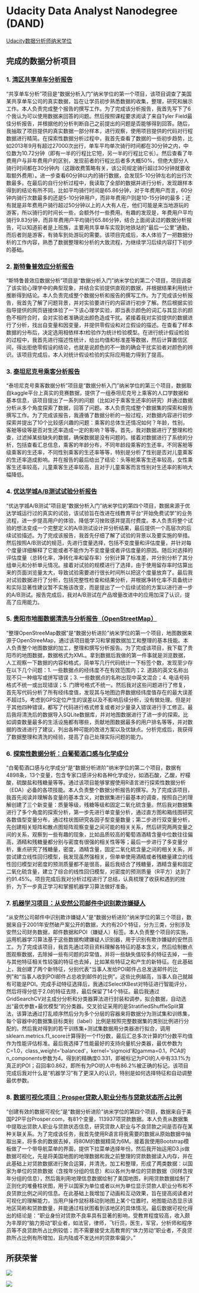 # Udacity Data Analyst Nanodegree (DAND)

[Udacity数据分析师纳米学位](https://cn.udacity.com/dand)

## 完成的数据分析项目

### 1. [湾区共享单车分析报告](https://github.com/leesper/become-data-analyst/blob/master/P0_BayAreaBikeShareAnalysis/Bay_Area_Bike_Share_Analysis.ipynb)

“共享单车分析”项目是“数据分析入门”纳米学位的第一个项目，该项目调查了美国某共享单车公司的真实数据，旨在让学员初步熟悉数据的收集，整理，研究和展示工作。本人负责完成整个报告的撰写工作。为了完成该分析报告，我首先写下了6个我认为可以使用数据来回答的问题。然后按照课程要求阅读了来自Tyler Field最佳分析报告，并根据他的分析判断自己之前提出的问题是否能够得到回答。随后，我抽取了项目提供的真实数据一部分样本，进行观察，使用项目提供的代码对行程数据进行精简。在探索性数据分析过程中，我首先查看了数据的一些初步趋势，比如2013年9月有超过27000次出行，单车平均单次骑行时间都在30分钟之内，中位数为10.72分钟（即有一半的行程比它短，另一半的行程比它长）。然后查看了年费用户与非年费用户的区别，发现前者的行程比后者多大概50%，但绝大部分人骑行时间都在30分钟内（这跟收费策略有关，该公司规定骑行超过30分钟就要收取额外费用）。进一步查看60分钟以内的骑行数据，会发现5-10分钟左右的出行次数最多。在最后的自行分析过程中，我读取了全部的数据并进行分析，发现跟样本得到的结论有所不同，比如平均骑行时间是65.86分钟，对于年费用户而言，60分钟内骑行次数最多的还是5-10分钟用户，而非年费用户则是10-15分钟的最多；还有就是非年费用户骑行超过50分钟以上的人大有人在，他们可能是来当地游玩的游客，所以骑行的时间长一些，会额外付一些费用。有趣的发现是，年费用户平均骑行9.83分钟，而非年费用户平均骑行65.86分钟，结合上面阅读过的数据分析报告，可以知道前者是上班族，主要用共享单车实现到地铁站的“最后一公里”通勤，而后者则是游客，有骑车到处游玩的需要。该项目完成后，本人体验了一把数据分析的工作内容，熟悉了数据整理和分析的大致流程，为继续学习后续内容打下初步的基础。

### 2. [斯特鲁普效应分析报告](https://github.com/leesper/become-data-analyst/blob/master/P1_StroopEffectAnalysis/P1_StroopEffectAnalysis.ipynb)

“斯特鲁普效应数据分析”项目是“数据分析入门”纳米学位的第二个项目，项目调查了该实验心理学中的典型现象，并结合实验提供直观的数据，并根据结果利用统计推断得到结论。本人负责完成整个数据分析和报告的撰写工作。为了完成该分析报告，我首先了解了问题背景，并对实验要进行的内容进行初步了解。然后根据实验指导提供的网页链接体验了一下该心理学实验，即当表示颜色的词汇与其显示的颜色不相符合时，会对实验者准确说出颜色造成干扰。紧接着我对实验提供的数据进行了分析，找出自变量和因变量，并提供零假设和对立假设的描述。在查看了样本数据的分布后，决定选用相依样本t检验作为统计检验模型。在进行统计假设检验的过程中，我首先进行描述性统计，给出均值和标准差等数据，然后计算置信区间，得出拒绝零假设的结论，也就是说颜色的不一致的确会干扰实验者对颜色的辨识。该项目完成后，本人对统计假设检验的实际应用能力得到了提高。

### 3. [泰坦尼克号乘客分析报告](https://github.com/leesper/become-data-analyst/blob/master/P2_investigate_dataset/P2investivate_dataset.ipynb)

“泰坦尼克号乘客数据分析”项目是“数据分析入门”纳米学位的第三个项目，数据取自kaggle平台上真实的竞赛数据，提供了一组泰坦尼克号上乘客的人口学数据和基本信息，该项目提出了一系列的问题（比如对于乘客生还率的研究）并通过数据分析从多个角度探索了数据，回答了问题。本人负责完成整个数据集的探索和报告撰写工作。为了完成该报告，我遵循了数据分析的一般过程，对数据内容进行初步探索并提出了10个比较感兴趣的问题：乘客的总体生还情况如何？年龄，性别，客舱等级等是否对生还率造成一定的影响？等等。首先，我对数据进行了整理和检查，过滤掉某些缺失的数据，确保数据是没有问题的。接着对数据进行了系统的分析，包括查看汇总信息，乘客的年龄分布，不同年龄段乘客的生还率，不同客舱等级乘客的生还率，不同性别乘客的生还率等等，特别是分析了性别是否对儿童乘客的生还率造成影响。并在报告的最后给出了结论：头等舱乘客生还率较高，女性乘客生还率较高，儿童乘客生还率较高，且对于儿童乘客而言性别对生还率的影响大幅降低。

### 4. [优达学城A/B测试试验分析报告](https://github.com/leesper/become-data-analyst/blob/master/P7_ABTest/P7_AB_test.ipynb)

“优达学城A/B测试”项目是“数据分析入门”纳米学位的第四个项目，数据来源于优达学城运行过的真实的试验，该试验旨在改进在线教育平台“开始免费试学”的业务流程，进一步提高用户的体验，降低学习挫败感并提高付费度。本人负责将整个试验的想法变成一个完整定义的A/B测试设计并分析结果，最后提供一个高层次的后续试验描述。为了完成该报告，我首先仔细了解了试验的背景以及要实施的举措。然后按照A/B测试的规范，先进行度量选择，包括不变度量和评估度量，并针对每个度量详细解释了它能或者不能作为不变度量或者评估度量的原因。随后对选择的评估度量（总转化率，净转化率和留存率）分别计算了标准差，并分别分析了其分组单元和分析单元情况。接着对试验的规模进行了选择，由于使用留存率时估算出来的页面浏览量太大，导致试验需要进行很长时间所以把这个度量放弃了。最后我对试验数据进行了分析，包括完整性检查和结果分析，并根据净转化率不具备统计和实际显著性建议暂不实施该改变，而是提出了一个后续试验的方案以进行进一步的A/B测试。报告完成后，我对A/B测试在产品增量改进中的应用加深了认识，提高了应用能力。

### 5. [贵阳市地图数据清洗与分析报告（OpenStreetMap）](https://github.com/leesper/become-data-analyst/blob/master/P3_OpenStreetMap/P3_open_street_map.ipynb)

“整理OpenStreeMap数据”是“数据分析进阶”纳米学位的第一个项目，地图数据来源于OpenStreeMap，通过该项目能学习和掌握数据加工和整理的基本技能。本人负责整个地图数据的加工，整理和撰写分析报告。为了完成该项目，我下载了贵阳市的地图数据，数据格式为XML。拿到数据后我做的第一件事就是浏览数据，人工观察一下数据的内容和格式，简单写几行代码统计一下标签个数，发现至少存在以下几个问题：1. 一些数据点的经纬度不在有效范围内；2. 道路的英文名称出现不只一种缩写或拼写错误；3. 一些数据点的名称出现中英文混合；4. 电话号码格式不统一或出现错误；5. 门牌号格式不统一。然后我对这些问题进行了修复，首先写代码分析了所有经纬度值，发现其与地图边界数据经纬度值存在的最大误差不超过5，考虑到GPS定位产生的误差以及不影响后续分析，没有做处理。但是对于其他四种错误，都写了代码进行格式修复或者对少量录入错误进行手工修正。最后我将清洗后的数据导入SQLite数据库，并对地图数据进行了进一步的探索。比如调查数量最多的生活设施都有哪些，贡献地图数据最多的用户排名等等，并对数据的改进进行了建议，列出各种可能的改进方案以及优缺点。分析完成后，我获得了数据整理和清洗的经验，提高了自己处理实际问题的能力。

### 6. [探索性数据分析：白葡萄酒口感与化学成分](https://github.com/leesper/become-data-analyst/blob/master/P4_Explore_Summarize_Data/winesEDA.md)

“白葡萄酒口感与化学成分”是“数据分析进阶”纳米学位的第二个项目，数据有4898条，13个变量，包含专家口感评分和各种化学成分，如酒石酸，乙酸，柠檬酸，硫酸盐和残糖量等等。通过该项目能够掌握使用R语言进行探索性数据分析（EDA）必备的各项技能。本人负责整个数据分析报告的撰写。为了完成该项目，我首先阅读并理解各变量的基本含义，对数据集进行最基本的调查，按照自己的理解创建了三个新变量：质量等级，残糖等级和固定二氧化硫含量。然后我对数据集进行了多个角度的探索分析，第一步先进行单变量分析，通过直方图和箱线图研究各数值型变量分布，通过柱状图研究各因子型变量数量；第二步进行双变量分析，先创建相关矩阵和散点图矩阵观察变量之间可能的相关关系，然后研究两两变量之间的关系，观察到一些有趣的现象，比如品质较高的葡萄酒酒精含量中位数往往偏高，酒精和残糖量都分别与密度有很强的相关性等等；最后一步进行了多变量分析，重点研究了残糖量，密度，酒精含量，固定二氧化硫含量之间的相关关系，并尝试建立线性回归模型，我发现虽然强相关，但单单使用酒精或者残糖量建立的线性回归模型对密度的预测质量都不是很高，最后我结合了残糖量，酒精含量和固定二氧化硫含量，建立了综合的线性回归模型，对密度的预测质量（R平方）达到了约91.45%。项目完成后我对分析过程进行了总结，认真梳理了收获和遇到的挫折，为下一步真正学习和掌握机器学习算法做好准备。

### 7. [机器学习项目：从安然公司邮件中识别欺诈嫌疑人](https://github.com/leesper/become-data-analyst/blob/master/P5_Enron_MachineLearning/P5_Enron_Machine_Learning.ipynb)

“从安然公司邮件中识别欺诈嫌疑人”是“数据分析进阶”纳米学位的第三个项目，数据来自于2001年安然破产案公开的数据，大约有20个特征，分为三类，分别涉及安然公司财务数据，邮件数据和POI（嫌疑人）标签。本人负责整个项目的实施，运用机器学习算法基于这些数据构建嫌疑人识别器，用于识别有欺诈嫌疑的安然员工。为了完成该项目，我首先通过项目资料理解各特征的基本含义，然后绘制散点图观察数据，去除掉一些有问题的异常值，并将一些缺失值较多的特征去掉，一些与其他特征相关性较强的特征也去掉，比如某些特征之和产生的新特征。在此基础上，我创建了两个新特征，分别代表“当事人发给POI邮件占总发送邮件的比例”和“当事人收到POI邮件占总收到邮件的比例”。这些比例越高，当事人自己就越有可能是POI。完成手动特征选择后，我通过SelectKBest对特征进行智能评分，然后将得分低于2.0的特征去除，最后保留了14个特征。最后我通过GridSearchCV对主成分分析和分类器算法进行封装和调参，拟合数据，自动选出“最优参数+最优模型”的分类器。交叉验证采用的是StratifiedShuffleSplit算法，该算法通过打乱顺序然后分为多个分层的容器来将数据分为测试集和训练集，每个容器中的数据集目标类别（label）比例是按照完整数据集的类别比例进行分配的。然后我对得到的若干训练集+测试集数据用分类器进行拟合，调用sklearn.metrics.f1_score计算得到一个f1分数，最后汇总多次计算的f1分数平均值作为性能评估标准。最后我选择了性能最好的支持向量机分类器，最优参数为C=1.0，class_weight='balanced'，kernel='sigmoid'和gamma=0.1，PCA的n_components参数为4。得到的精确度0.331，即被标记为POI的人中有33.1%为真正的POI；召回率0.862，即所有为POI的人中有86.2%被正确的标记。该项目完成后我对什么是“机器学习”有了更深入的认识，特别是如何选择特征和自动调整最优参数。

### 8. [数据可视化项目：Prosper贷款人职业分布与贷款状态所占比例](https://leesper.github.io/prosper_datavis/index.html)

“创建有效的数据可视化”是“数据分析进阶”纳米学位的第四个项目，数据来自于美国P2P平台Prosper.com，有81个变量，113937项贷款数据。本人负责从数据集中提取出贷款人职业与贷款状态信息，研究贷款人职业与不良贷款之间是否存在某种关联关系。为了完成该任务，我首先使用R语言将我需要的数据从原始数据中抽取出来，将多余的数据去掉，将80M的数据精简为6M。接着我使用Bootstrap模板做了一个带导航菜单的界面，提供下拉菜单选择年份。然后我开始运用D3.js做数据可视化，先是将美国地图的地理数据和我之前整理的贷款数据读入内存，并在此基础上对贷款数据进行聚合运算，并清洗，加工和整理，形成了两类数据：以国家为单位的贷款数据（含按年分组的信息）和以各州为单位的贷款数据（同样含按年分组的信息），然后我利用地理信息数据绘制了美国地图，利用贷款数据绘制了正则化的堆叠柱状图，用于以国家为单位或者以州为单位显示贷款人职业分布和不良贷款比例之间的信息。在此基础上我增加了动画和互动效果，旨在提高阅读者对可视化的理解能力，当用户操作鼠标移动到地图上某个位置时，地图能动态显示该地区简称和贷款数量，并能通过柱状图看到该地区的具体情况。最后数据可视化得出的结论是：“职业身份对贷款不良率具有显著的影响，受教育程度较高，收入颇为丰厚的“脑力劳动”职业者，如法官，律师，飞行员，医生，军官，分析师和程序员等不良贷款所占比例较低；而不需要接受太高教育的“体力劳动”职业者，不良贷款所占比例有所增加，且内陆或不发达州的贷款率偏少。”

## 所获荣誉

![](https://github.com/leesper/become-data-analyst/blob/master/dand1.jpg)

![](https://github.com/leesper/become-data-analyst/blob/master/dand2.jpg)
